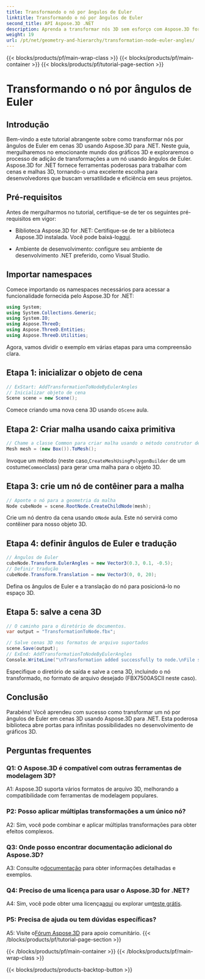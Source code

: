 ```yaml
---
title: Transformando o nó por ângulos de Euler
linktitle: Transformando o nó por ângulos de Euler
second_title: API Aspose.3D .NET
description: Aprenda a transformar nós 3D sem esforço com Aspose.3D for .NET. Siga nosso guia passo a passo para obter resultados impressionantes em seus projetos.
weight: 19
url: /pt/net/geometry-and-hierarchy/transformation-node-euler-angles/
---
```


{{< blocks/products/pf/main-wrap-class >}}
{{< blocks/products/pf/main-container >}}
{{< blocks/products/pf/tutorial-page-section >}}

# Transformando o nó por ângulos de Euler

## Introdução

Bem-vindo a este tutorial abrangente sobre como transformar nós por ângulos de Euler em cenas 3D usando Aspose.3D para .NET. Neste guia, mergulharemos no emocionante mundo dos gráficos 3D e exploraremos o processo de adição de transformações a um nó usando ângulos de Euler. Aspose.3D for .NET fornece ferramentas poderosas para trabalhar com cenas e malhas 3D, tornando-o uma excelente escolha para desenvolvedores que buscam versatilidade e eficiência em seus projetos.

## Pré-requisitos

Antes de mergulharmos no tutorial, certifique-se de ter os seguintes pré-requisitos em vigor:

-  Biblioteca Aspose.3D for .NET: Certifique-se de ter a biblioteca Aspose.3D instalada. Você pode baixá-lo[aqui](https://releases.aspose.com/3d/net/).

- Ambiente de desenvolvimento: configure seu ambiente de desenvolvimento .NET preferido, como Visual Studio.

## Importar namespaces

Comece importando os namespaces necessários para acessar a funcionalidade fornecida pelo Aspose.3D for .NET:

```csharp
using System;
using System.Collections.Generic;
using System.IO;
using Aspose.ThreeD;
using Aspose.ThreeD.Entities;
using Aspose.ThreeD.Utilities;
```

Agora, vamos dividir o exemplo em várias etapas para uma compreensão clara.

## Etapa 1: inicializar o objeto de cena

```csharp
// ExStart: AddTransformationToNodeByEulerAngles
// Inicializar objeto de cena
Scene scene = new Scene();
```

 Comece criando uma nova cena 3D usando o`Scene` aula.


## Etapa 2: Criar malha usando caixa primitiva

```csharp
// Chame a classe Common para criar malha usando o método construtor de polígono para definir a instância da malha
Mesh mesh = (new Box()).ToMesh();
```

 Invoque um método (neste caso,`CreateMeshUsingPolygonBuilder` de um costume`Common`class) para gerar uma malha para o objeto 3D.

## Etapa 3: crie um nó de contêiner para a malha

```csharp
// Aponte o nó para a geometria da malha
Node cubeNode = scene.RootNode.CreateChildNode(mesh);
```

 Crie um nó dentro da cena usando o`Node` aula. Este nó servirá como contêiner para nosso objeto 3D.

## Etapa 4: definir ângulos de Euler e tradução

```csharp
// Ângulos de Euler
cubeNode.Transform.EulerAngles = new Vector3(0.3, 0.1, -0.5);            
// Definir tradução
cubeNode.Transform.Translation = new Vector3(0, 0, 20);
```

Defina os ângulos de Euler e a translação do nó para posicioná-lo no espaço 3D.

## Etapa 5: salve a cena 3D

```csharp
// O caminho para o diretório de documentos.
var output = "TransformationToNode.fbx";

// Salve cenas 3D nos formatos de arquivo suportados
scene.Save(output);
// ExEnd: AddTransformationToNodeByEulerAngles
Console.WriteLine("\nTransformation added successfully to node.\nFile saved at " + output);
```

Especifique o diretório de saída e salve a cena 3D, incluindo o nó transformado, no formato de arquivo desejado (FBX7500ASCII neste caso).

## Conclusão

Parabéns! Você aprendeu com sucesso como transformar um nó por ângulos de Euler em cenas 3D usando Aspose.3D para .NET. Esta poderosa biblioteca abre portas para infinitas possibilidades no desenvolvimento de gráficos 3D.

## Perguntas frequentes

### Q1: O Aspose.3D é compatível com outras ferramentas de modelagem 3D?

A1: Aspose.3D suporta vários formatos de arquivo 3D, melhorando a compatibilidade com ferramentas de modelagem populares.

### P2: Posso aplicar múltiplas transformações a um único nó?

A2: Sim, você pode combinar e aplicar múltiplas transformações para obter efeitos complexos.

### Q3: Onde posso encontrar documentação adicional do Aspose.3D?

 A3: Consulte o[documentação](https://reference.aspose.com/3d/net/) para obter informações detalhadas e exemplos.

### Q4: Preciso de uma licença para usar o Aspose.3D for .NET?

 A4: Sim, você pode obter uma licença[aqui](https://purchase.aspose.com/buy) ou explorar um[teste grátis](https://releases.aspose.com/).

### P5: Precisa de ajuda ou tem dúvidas específicas?

 A5: Visite o[Fórum Aspose.3D](https://forum.aspose.com/c/3d/18) para apoio comunitário.
{{< /blocks/products/pf/tutorial-page-section >}}

{{< /blocks/products/pf/main-container >}}
{{< /blocks/products/pf/main-wrap-class >}}

{{< blocks/products/products-backtop-button >}}
